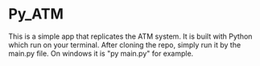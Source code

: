 # Py_ATM
This is a simple app that replicates the ATM system. It is built with Python which run on your terminal. After cloning the repo, simply run it by the main.py file. On windows it is "py main.py" for example.

